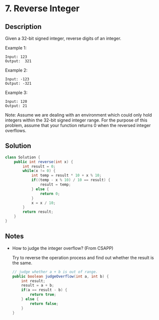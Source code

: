 # 7. Reverse Integer
## Description
Given a 32-bit signed integer, reverse digits of an integer.

Example 1:

```
Input: 123
Output:  321
```

Example 2:

```
Input: -123
Output: -321
```
Example 3:

```
Input: 120
Output: 21
```

Note:
Assume we are dealing with an environment which could only hold integers within the 32-bit signed integer range. For the purpose of this problem, assume that your function returns 0 when the reversed integer overflows.

## Solution
```java
class Solution {
    public int reverse(int x) {
        int result = 0;
        while(x != 0) {
            int temp = result * 10 + x % 10;
            if((temp - x % 10) / 10 == result) {
                result = temp;
            } else {
                return 0;
            }
            x = x / 10;
        }
        return result;
    }
}
```
## Notes
* How to judge the integer overflow? (From CSAPP)

    Try to reverse the operation process and find out whether the result is the same.

    ```java
    // judge whether a + b is out of range.
    public boolean judgeOverflow(int a, int b) {
        int result;
        result = a + b;
        if(a == result - b) {
            return true;
        } else {
            return false;
        }
    }


